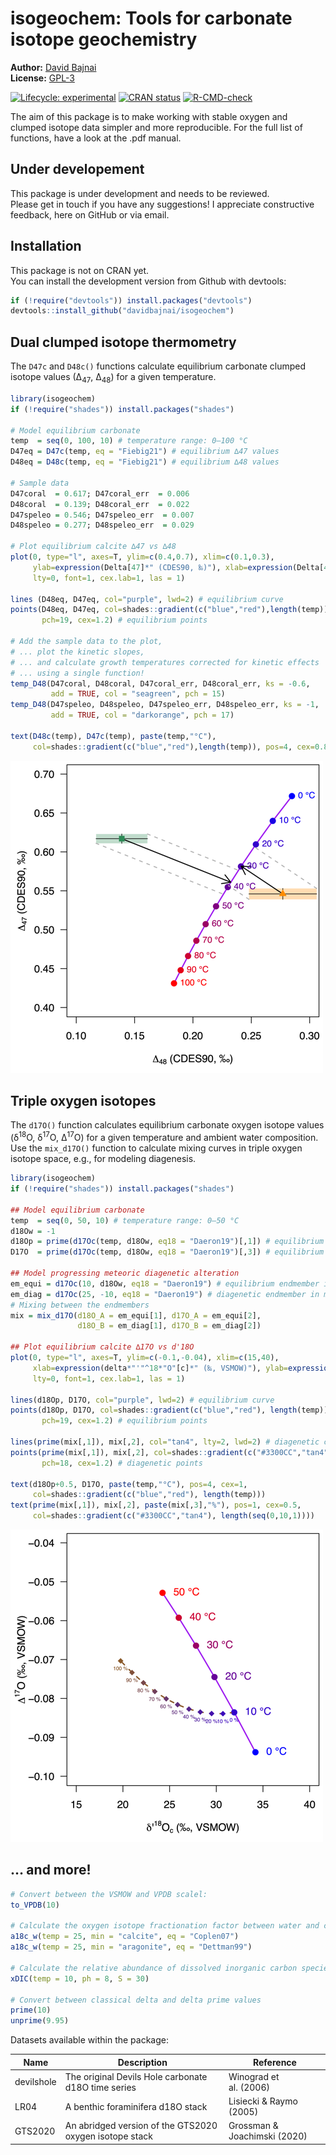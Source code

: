 
<!-- README.md is generated from README.Rmd. Please edit that file -->

# isogeochem: Tools for carbonate isotope geochemistry

**Author:** [David Bajnai](https://www.davidbajnai.eu/)<br/>
**License:** [GPL-3](https://opensource.org/licenses/GPL-3.0)

<!-- badges: start -->

[![Lifecycle:
experimental](https://img.shields.io/badge/lifecycle-experimental-orange.svg)](https://lifecycle.r-lib.org/articles/stages.html#experimental)
[![CRAN
status](https://www.r-pkg.org/badges/version/isogeochem)](https://CRAN.R-project.org/package=isogeochem)
[![R-CMD-check](https://github.com/davidbajnai/isogeochem/workflows/R-CMD-check/badge.svg)](https://github.com/davidbajnai/isogeochem/actions)
<!-- badges: end -->

The aim of this package is to make working with stable oxygen and
clumped isotope data simpler and more reproducible. For the full list of
functions, have a look at the .pdf manual.

## Under developement

This package is under development and needs to be reviewed.<br/> Please
get in touch if you have any suggestions! I appreciate constructive
feedback, here on GitHub or via email.

## Installation

This package is not on CRAN yet.<br/> You can install the development
version from Github with devtools:

``` r
if (!require("devtools")) install.packages("devtools")
devtools::install_github("davidbajnai/isogeochem")
```

## Dual clumped isotope thermometry

The `D47c` and `D48c()` functions calculate equilibrium carbonate
clumped isotope values (∆<sub>47</sub>, ∆<sub>48</sub>) for a given
temperature.

``` r
library(isogeochem)
if (!require("shades")) install.packages("shades")

# Model equilibrium carbonate
temp  = seq(0, 100, 10) # temperature range: 0—100 °C
D47eq = D47c(temp, eq = "Fiebig21") # equilibrium ∆47 values
D48eq = D48c(temp, eq = "Fiebig21") # equilibrium ∆48 values

# Sample data
D47coral  = 0.617; D47coral_err  = 0.006
D48coral  = 0.139; D48coral_err  = 0.022
D47speleo = 0.546; D47speleo_err  = 0.007
D48speleo = 0.277; D48speleo_err  = 0.029

# Plot equilibrium calcite ∆47 vs ∆48
plot(0, type="l", axes=T, ylim=c(0.4,0.7), xlim=c(0.1,0.3),
     ylab=expression(Delta[47]*" (CDES90, ‰)"), xlab=expression(Delta[48]*" (CDES90, ‰)"),
     lty=0, font=1, cex.lab=1, las = 1)

lines (D48eq, D47eq, col="purple", lwd=2) # equilibrium curve
points(D48eq, D47eq, col=shades::gradient(c("blue","red"),length(temp)),
       pch=19, cex=1.2) # equilibrium points

# Add the sample data to the plot,
# ... plot the kinetic slopes,
# ... and calculate growth temperatures corrected for kinetic effects
# ... using a single function!
temp_D48(D47coral, D48coral, D47coral_err, D48coral_err, ks = -0.6,
         add = TRUE, col = "seagreen", pch = 15)
temp_D48(D47speleo, D48speleo, D47speleo_err, D48speleo_err, ks = -1,
         add = TRUE, col = "darkorange", pch = 17)

text(D48c(temp), D47c(temp), paste(temp,"°C"),
     col=shades::gradient(c("blue","red"),length(temp)), pos=4, cex=0.8)
```

![Example 1](tools/README-example1.png)

## Triple oxygen isotopes

The `d17O()` function calculates equilibrium carbonate oxygen isotope
values (δ<sup>18</sup>O, δ<sup>17</sup>O, ∆<sup>17</sup>O) for a given
temperature and ambient water composition. Use the `mix_d17O()` function
to calculate mixing curves in triple oxygen isotope space, e.g., for
modeling diagenesis.

``` r
library(isogeochem)
if (!require("shades")) install.packages("shades")

## Model equilibrium carbonate
temp  = seq(0, 50, 10) # temperature range: 0—50 °C
d18Ow = -1
d18Op = prime(d17Oc(temp, d18Ow, eq18 = "Daeron19")[,1]) # equilibrium d'18O values
D17O  = prime(d17Oc(temp, d18Ow, eq18 = "Daeron19")[,3]) # equilibrium ∆17O values

## Model progressing meteoric diagenetic alteration 
em_equi = d17Oc(10, d18Ow, eq18 = "Daeron19") # equilibrium endmember in mixing model
em_diag = d17Oc(25, -10, eq18 = "Daeron19") # diagenetic endmember in mixing model
# Mixing between the endmembers
mix = mix_d17O(d18O_A = em_equi[1], d17O_A = em_equi[2],
               d18O_B = em_diag[1], d17O_B = em_diag[2])

## Plot equilibrium calcite ∆17O vs d'18O
plot(0, type="l", axes=T, ylim=c(-0.1,-0.04), xlim=c(15,40),
     xlab=expression(delta*"'"^18*"O"[c]*" (‰, VSMOW)"), ylab=expression(Delta^17*"O (‰, VSMOW)"),
     lty=0, font=1, cex.lab=1, las = 1)

lines(d18Op, D17O, col="purple", lwd=2) # equilibrium curve
points(d18Op, D17O, col=shades::gradient(c("blue","red"), length(temp)),
       pch=19, cex=1.2) # equilibrium points

lines(prime(mix[,1]), mix[,2], col="tan4", lty=2, lwd=2) # diagenetic curve
points(prime(mix[,1]), mix[,2], col=shades::gradient(c("#3300CC","tan4"),length(seq(0,10,1))),
       pch=18, cex=1.2) # diagenetic points

text(d18Op+0.5, D17O, paste(temp,"°C"), pos=4, cex=1,
     col=shades::gradient(c("blue","red"), length(temp)))
text(prime(mix[,1]), mix[,2], paste(mix[,3],"%"), pos=1, cex=0.5,
     col=shades::gradient(c("#3300CC","tan4"), length(seq(0,10,1))))
```

![Example 2](tools/README-example2.png)

## … and more!

``` r
# Convert between the VSMOW and VPDB scalel:
to_VPDB(10)

# Calculate the oxygen isotope fractionation factor between water and carbonate:
a18c_w(temp = 25, min = "calcite", eq = "Coplen07")
a18c_w(temp = 25, min = "aragonite", eq = "Dettman99")

# Calculate the relative abundance of dissolved inorganic carbon species:
xDIC(temp = 10, ph = 8, S = 30)

# Convert between classical delta and delta prime values
prime(10)
unprime(9.95)
```

Datasets available within the package:

| Name       | Description                                             | Reference                    |
|------------|---------------------------------------------------------|------------------------------|
| devilshole | The original Devils Hole carbonate d18O time series     | Winograd et al. (2006)       |
| LR04       | A benthic foraminifera d18O stack                       | Lisiecki & Raymo (2005)      |
| GTS2020    | An abridged version of the GTS2020 oxygen isotope stack | Grossman & Joachimski (2020) |
